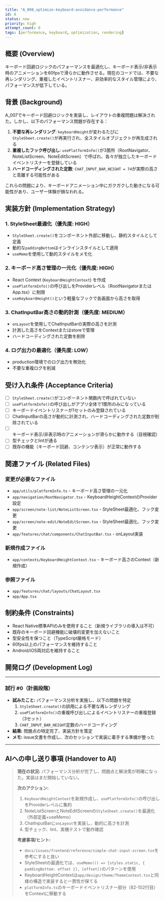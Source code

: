 ```yaml
---
title: "A_008_optimize-keyboard-avoidance-performance"
id: 8
status: new
priority: high
attempt_count: 0
tags: [performance, keyboard, optimization, rendering]
---
```


## 概要 (Overview)

キーボード回避ロジックのパフォーマンスを最適化し、キーボード表示/非表示時のアニメーションを60fpsで滑らかに動作させる。現在のコードでは、不要な再レンダリング、重複したイベントリスナー、非効率的なスタイル管理により、パフォーマンスが低下している。

## 背景 (Background)

A_007でキーボード回避ロジックを実装し、レイアウトの重複問題は解決された。しかし、以下のパフォーマンス問題が存在する：

1. **不要な再レンダリング**: `keyboardHeight`が変わるたびに`StyleSheet.create()`が再実行され、全スタイルオブジェクトが再生成される
2. **重複したフック呼び出し**: `usePlatformInfo()`が3箇所（RootNavigator、NoteListScreen、NoteEditScreen）で呼ばれ、各々が独立したキーボードイベントリスナーを登録している
3. **ハードコーディングされた定数**: `CHAT_INPUT_BAR_HEIGHT = 74`が実際の高さと乖離する可能性がある

これらの問題により、キーボードアニメーション中にガクガクした動きになる可能性があり、ユーザー体験が損なわれる。

## 実装方針 (Implementation Strategy)

### 1. StyleSheet最適化（優先度: HIGH）
- `StyleSheet.create()`をコンポーネント外部に移動し、静的スタイルとして定義
- 動的な`paddingBottom`はインラインスタイルとして適用
- `useMemo`を使用して動的スタイルをメモ化

### 2. キーボード高さ管理の一元化（優先度: HIGH）
- React Context (`KeyboardHeightContext`) を作成
- `usePlatformInfo()`の呼び出しをProviderレベル（RootNavigatorまたはApp.tsx）に制限
- `useKeyboardHeight()`という軽量なフックで各画面から高さを取得

### 3. ChatInputBar高さの動的計測（優先度: MEDIUM）
- `onLayout`を使用してChatInputBarの実際の高さを計測
- 計測した高さをContextまたはstoreで管理
- ハードコーディングされた定数を削除

### 4. ログ出力の最適化（優先度: LOW）
- production環境でのログ出力を無効化
- 不要な重複ログを削減

## 受け入れ条件 (Acceptance Criteria)

- [ ] `StyleSheet.create()`がコンポーネント関数内で呼ばれていない
- [ ] `usePlatformInfo()`の呼び出しがアプリ全体で1箇所のみになっている
- [ ] キーボードイベントリスナーが1セットのみ登録されている
- [ ] ChatInputBarの高さが動的に計測され、ハードコーディングされた定数が削除されている
- [ ] キーボード表示/非表示時のアニメーションが滑らかに動作する（目視確認）
- [ ] 型チェックとlintが通る
- [ ] 既存の機能（キーボード回避、コンテンツ表示）が正常に動作する

## 関連ファイル (Related Files)

### 変更が必要なファイル
- `app/utils/platformInfo.ts` - キーボード高さ管理の一元化
- `app/navigation/RootNavigator.tsx` - KeyboardHeightContextのProvider設定
- `app/screen/note-list/NoteListScreen.tsx` - StyleSheet最適化、フック変更
- `app/screen/note-edit/NoteEditScreen.tsx` - StyleSheet最適化、フック変更
- `app/features/chat/components/ChatInputBar.tsx` - onLayout実装

### 新規作成ファイル
- `app/contexts/KeyboardHeightContext.tsx` - キーボード高さのContext（新規作成）

### 参照ファイル
- `app/features/chat/layouts/ChatLayout.tsx`
- `app/App.tsx`

## 制約条件 (Constraints)

- React Native標準APIのみを使用すること（新規ライブラリの導入は不可）
- 既存のキーボード回避機能に破壊的変更を加えないこと
- 型安全性を保つこと（TypeScript厳格モード）
- 60fps以上のパフォーマンスを維持すること
- Android/iOS両対応を維持すること

## 開発ログ (Development Log)

---
### 試行 #0（計画段階）

- **試みたこと:** パフォーマンス分析を実施し、以下の問題を特定
  1. `StyleSheet.create()`の誤用による不要な再レンダリング
  2. `usePlatformInfo()`の重複呼び出しによるイベントリスナーの重複登録（3セット）
  3. `CHAT_INPUT_BAR_HEIGHT`定数のハードコーディング
- **結果:** 問題点の特定完了、実装方針を策定
- **メモ:** issue文書を作成し、次のセッションで実装に着手する準備が整った

---

## AIへの申し送り事項 (Handover to AI)

> **現在の状況:** パフォーマンス分析が完了し、問題点と解決策が明確になった。実装はまだ開始していない。
>
> **次のアクション:**
> 1. `KeyboardHeightContext`を新規作成し、`usePlatformInfo()`の呼び出しをProviderレベルに集約
> 2. NoteListScreenとNoteEditScreenの`StyleSheet.create()`を最適化（外部定義+useMemo）
> 3. ChatInputBarに`onLayout`を実装し、動的に高さを計測
> 4. 型チェック、lint、実機テストで動作確認
>
> **考慮事項/ヒント:**
> - `docs/issues/frontend/reference/simple-chat-input-screen.tsx`を参考にすると良い
> - StyleSheetの最適化では、`useMemo(() => [styles.static, { paddingBottom: offset }], [offset])`のパターンを使用
> - KeyboardHeightContextは`app/design/theme/ThemeContext.tsx`と同様の構造で実装すると一貫性が保てる
> - `platformInfo.ts`のキーボードイベントリスナー部分（82-102行目）をContextに移動する

